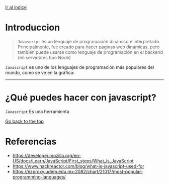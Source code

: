 [Ir al índice](indice.md)

# Introduccion

> `Javascript` es un lenguaje de programación dinámico e interpretado. Principalmente, fue creado para hacer páginas web dinámicas, pero también puede usarse como lenguaje de programación en el backend (en servidores tipo Node)

`Javascript` es uno de los lenguajes de programación más populares del mundo, como se ve en la gráfica:

<!-- ![Imagen de programas](https://cdn.statcdn.com/Infographic/images/normal/21017.jpeg) -->

---

# ¿Qué puedes hacer con javascript?

`Javascript` Es una herramienta

[Go back to the top](#introduccion)

# Referencias

- https://developer.mozilla.org/en-US/docs/Learn/JavaScript/First_steps/What_is_JavaScript
- https://www.hackreactor.com/blog/what-is-javascript-used-for
- https://ezproxy.udem.edu.mx:2082/chart/21017/most-popular-programming-languages/
